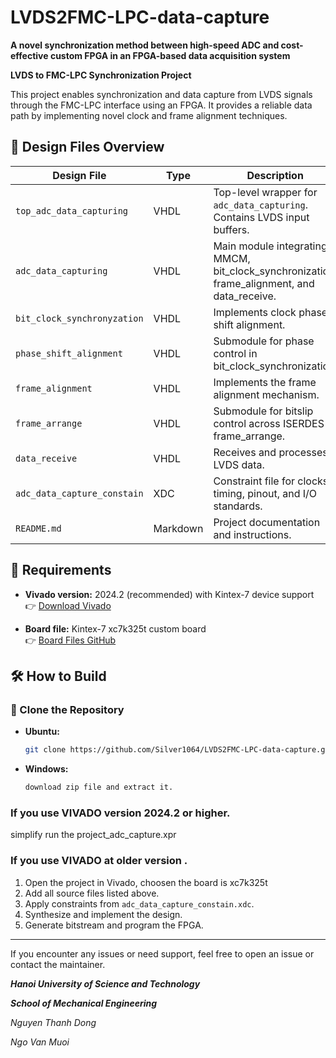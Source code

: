 # LVDS2FMC-LPC-data-capture

**A novel synchronization method between high-speed ADC and cost-effective custom FPGA in an FPGA-based data acquisition system**

**LVDS to FMC-LPC Synchronization Project**

This project enables synchronization and data capture from LVDS signals through the FMC-LPC interface using an FPGA. It provides a reliable data path by implementing novel clock and frame alignment techniques.

## 📁 Design Files Overview

| **Design File**             | **Type** | **Description**                                                                 |
|----------------------------|----------|---------------------------------------------------------------------------------|
| `top_adc_data_capturing`   | VHDL     | Top-level wrapper for `adc_data_capturing`. Contains LVDS input buffers.       |
| `adc_data_capturing`       | VHDL     | Main module integrating MMCM, bit_clock_synchronization, frame_alignment, and data_receive.   |
| `bit_clock_synchronyzation`| VHDL     | Implements clock phase shift alignment.                                         |
| `phase_shift_alignment`    | VHDL     | Submodule for phase control in bit_clock_synchronization.                       |
| `frame_alignment`          | VHDL     | Implements the frame alignment mechanism.                                       |
| `frame_arrange`            | VHDL     | Submodule for bitslip control across ISERDES in frame_arrange.                  |
| `data_receive`             | VHDL     | Receives and processes LVDS data.                                               |
| `adc_data_capture_constain`| XDC      | Constraint file for clocks, timing, pinout, and I/O standards.                  |
| `README.md`                | Markdown | Project documentation and instructions.                                         |

## 🔧 Requirements

- **Vivado version:** 2024.2 (recommended) with Kintex-7 device support  
  👉 [Download Vivado](https://www.xilinx.com/support/download.html)

- **Board file:** Kintex-7 xc7k325t custom board  
  👉 [Board Files GitHub](https://github.com/rriggs/kintex-7-stlv7325t-board-files)

## 🛠 How to Build

### 🔁 Clone the Repository

- **Ubuntu:**
  ```bash
  git clone https://github.com/Silver1064/LVDS2FMC-LPC-data-capture.git
- **Windows:**
  ```bash
  download zip file and extract it.

### If you use VIVADO version 2024.2 or higher.
simplify run the project_adc_capture.xpr
### If you use VIVADO at older version .
1. Open the project in Vivado, choosen the board is xc7k325t
2. Add all source files listed above.
3. Apply constraints from `adc_data_capture_constain.xdc`.
4. Synthesize and implement the design.
5. Generate bitstream and program the FPGA.
---

If you encounter any issues or need support, feel free to open an issue or contact the maintainer.

***Hanoi University of Science and Technology***

***School of Mechanical Engineering***

*Nguyen Thanh Dong*

*Ngo Van Muoi*
